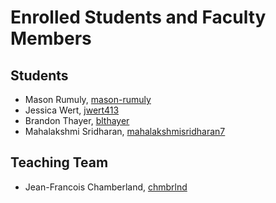 # Enrolled Students and Faculty Members


## Students
* Mason Rumuly, [mason-rumuly](https://github.com/mason-rumuly)
* Jessica Wert, [jwert413](https://github.com/jwert413)
* Brandon Thayer, [blthayer](https://github.com/jwert413)
* Mahalakshmi Sridharan, [mahalakshmisridharan7](https://github.com/mahalakshmisridharan7)

## Teaching Team

* Jean-Francois Chamberland, [chmbrlnd](https://github.com/chmbrlnd)
